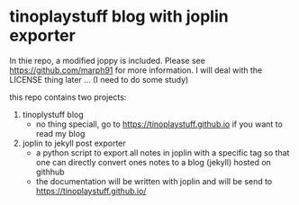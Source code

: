 # tinoplaystuff blog with joplin exporter

In thie repo, a modified joppy is included. Please see <https://github.com/marph91> for more information.
I will deal with the LICENSE thing later ... (I need to do some study)

this repo contains two projects:

1. tinoplystuff blog
   - no thing speciall, go to <https://tinoplaystuff.github.io> if you want to 
     read my blog
2. joplin to jekyll post exporter
   - a python script to export all notes in joplin with a specific tag so that 
     one can directly convert ones notes to a blog (jekyll) hosted on githhub 
   - the documentation will be written with joplin and will be send to 
     <https://tinoplaystuff.github.io/>



